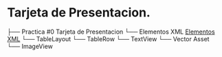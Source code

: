 # Tarjeta de Presentacion.

├── Practica #0 Tarjeta de Presentacion
    └── Elementos XML [Elementos XML](https://github.com/josblax/AplicacionesMoviles/tree/main/02_XML)
        └── TableLayout
            └── TableRow
        └── TextView
        └── Vector Asset
        └── ImageView
